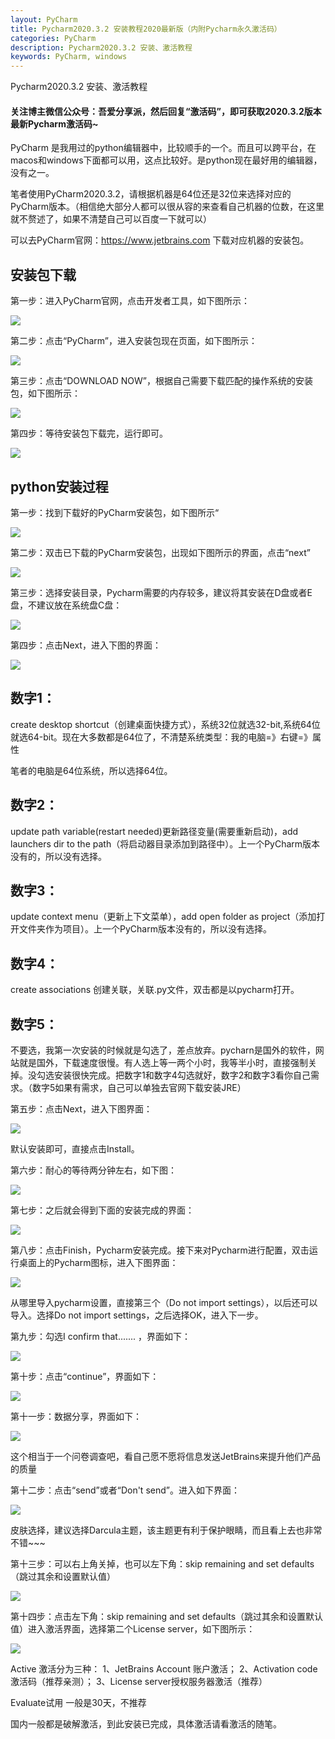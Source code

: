 ```yaml
---
layout: PyCharm
title: Pycharm2020.3.2 安装教程2020最新版（内附Pycharm永久激活码）
categories: PyCharm
description: Pycharm2020.3.2 安装、激活教程
keywords: PyCharm, windows
---
```


Pycharm2020.3.2 安装、激活教程



#### 关注博主微信公众号：吾爱分享派，然后回复“激活码”，即可获取2020.3.2版本最新Pycharm激活码~ ####



PyCharm 是我用过的python编辑器中，比较顺手的一个。而且可以跨平台，在macos和windows下面都可以用，这点比较好。是python现在最好用的编辑器，没有之一。


笔者使用PyCharm2020.3.2，请根据机器是64位还是32位来选择对应的PyCharm版本。（相信绝大部分人都可以很从容的来查看自己机器的位数，在这里就不赘述了，如果不清楚自己可以百度一下就可以）

可以去PyCharm官网：https://www.jetbrains.com 下载对应机器的安装包。

## 安装包下载 ##

第一步：进入PyCharm官网，点击开发者工具，如下图所示：

![](/images/posts/python/PyCharm.png)

第二步：点击“PyCharm”，进入安装包现在页面，如下图所示：

![](/images/posts/python/pycharm0.png)

第三步：点击“DOWNLOAD NOW”，根据自己需要下载匹配的操作系统的安装包，如下图所示：
	
![](/images/posts/python/pycharm1.png)

第四步：等待安装包下载完，运行即可。
	
![](/images/posts/python/pycharm2.png)

## python安装过程 ##
 第一步：找到下载好的PyCharm安装包，如下图所示“

![](/images/posts/python/pycharm3.png)

第二步：双击已下载的PyCharm安装包，出现如下图所示的界面，点击“next”

![](/images/posts/python/pycharm4.png)

第三步：选择安装目录，Pycharm需要的内存较多，建议将其安装在D盘或者E盘，不建议放在系统盘C盘：

![](/images/posts/python/pycharm5.png)

第四步：点击Next，进入下图的界面：

![](/images/posts/python/pycharm6.png)

## 数字1： ##
create desktop shortcut（创建桌面快捷方式），系统32位就选32-bit,系统64位就选64-bit。现在大多数都是64位了，不清楚系统类型：我的电脑=》右键=》属性

笔者的电脑是64位系统，所以选择64位。

## 数字2： ##
update path variable(restart needed)更新路径变量(需要重新启动)，add launchers dir to the path（将启动器目录添加到路径中）。上一个PyCharm版本没有的，所以没有选择。

## 数字3： ##
update context menu（更新上下文菜单），add open folder as project（添加打开文件夹作为项目）。上一个PyCharm版本没有的，所以没有选择。

## 数字4： ##
create associations 创建关联，关联.py文件，双击都是以pycharm打开。

## 数字5： ##
不要选，我第一次安装的时候就是勾选了，差点放弃。pycharn是国外的软件，网站就是国外，下载速度很慢。有人选上等一两个小时，我等半小时，直接强制关掉。没勾选安装很快完成。把数字1和数字4勾选就好，数字2和数字3看你自己需求。（数字5如果有需求，自己可以单独去官网下载安装JRE）

第五步：点击Next，进入下图界面：

![](/images/posts/python/pycharm7.png)

默认安装即可，直接点击Install。

第六步：耐心的等待两分钟左右，如下图：

![](/images/posts/python/pycharm8.png)

第七步：之后就会得到下面的安装完成的界面：

![](/images/posts/python/pycharm9.png)

第八步：点击Finish，Pycharm安装完成。接下来对Pycharm进行配置，双击运行桌面上的Pycharm图标，进入下图界面：

![](/images/posts/python/pycharm10.png)

从哪里导入pycharm设置，直接第三个（Do not import settings），以后还可以导入。选择Do not import settings，之后选择OK，进入下一步。

第九步：勾选I confirm that....... ，界面如下：

![](/images/posts/python/pycharm11.png)

第十步：点击“continue”，界面如下：

![](/images/posts/python/pycharm12.png)

第十一步：数据分享，界面如下：

![](/images/posts/python/pycharm13.png)

这个相当于一个问卷调查吧，看自己愿不愿将信息发送JetBrains来提升他们产品的质量

第十二步：点击“send”或者“Don't send”。进入如下界面：

![](/images/posts/python/pycharm14.png)

皮肤选择，建议选择Darcula主题，该主题更有利于保护眼睛，而且看上去也非常不错~~~

第十三步：可以右上角关掉，也可以左下角：skip remaining and set defaults（跳过其余和设置默认值）

![](/images/posts/python/pycharm15.png)

第十四步：点击左下角：skip remaining and set defaults（跳过其余和设置默认值）进入激活界面，选择第二个License server，如下图所示：

![](/images/posts/python/pycharm16.png)

Active 激活分为三种：
1、JetBrains Account 账户激活；
2、Activation code激活码（推荐亲测）；
3、License server授权服务器激活（推荐）

Evaluate试用 一般是30天，不推荐

国内一般都是破解激活，到此安装已完成，具体激活请看激活的随笔。
